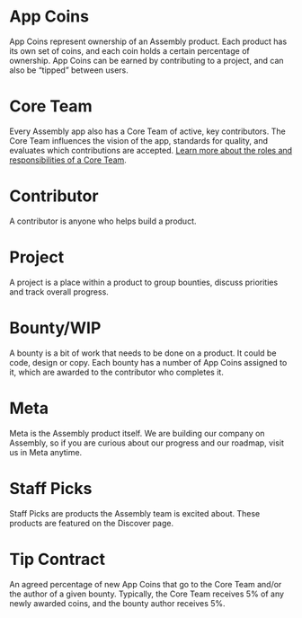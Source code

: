 # App Coins

App Coins represent ownership of an Assembly product. Each product has its own set of coins, and each coin holds a certain percentage of ownership. App Coins can be earned by contributing to a project, and can also be “tipped” between users.


# Core Team

Every Assembly app also has a Core Team of active, key contributors. The Core Team influences the vision of the app, standards for quality, and evaluates which contributions are accepted. [Learn more about the roles and responsibilities of a Core Team](https://assembly.com/core-team).


# Contributor

A contributor is anyone who helps build a product.


# Project

A project is a place within a product to group bounties, discuss priorities and track overall progress.


# Bounty/WIP

A bounty is a bit of work that needs to be done on a product. It could be code, design or copy. Each bounty has a number of App Coins assigned to it, which are awarded to the contributor who completes it.


# Meta

Meta is the Assembly product itself. We are building our company on Assembly, so if you are curious about our progress and our roadmap, visit us in Meta anytime.


# Staff Picks

Staff Picks are products the Assembly team is excited about. These products are featured on the Discover page.


# Tip Contract

An agreed percentage of new App Coins that go to the Core Team and/or the author of a given bounty. Typically, the Core Team receives 5% of any newly awarded coins, and the bounty author receives 5%.
